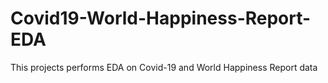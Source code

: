 # Covid19-World-Happiness-Report-EDA
This projects performs EDA on Covid-19 and World Happiness Report data
